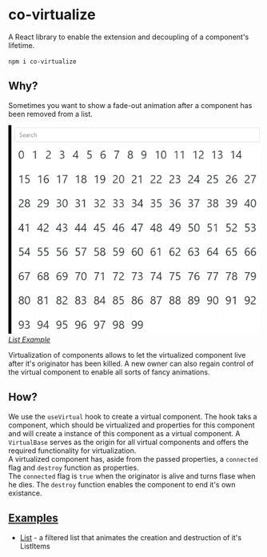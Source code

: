 # co-virtualize

A React library to enable the extension and decoupling of a component's lifetime.

`npm i co-virtualize`

## **Why?**
Sometimes you want to show a fade-out animation after a component has been removed from a list.

![](./images/list.gif)
*[List Example](https://cocoss-org.github.io/co-virtualize/list)*

Virtualization of components allows to let the virtualized component live after it's originator has been killed. A new owner can also regain control of the virtual component to enable all sorts of fancy animations.

## **How?**
We use the `useVirtual` hook to create a virtual component. The hook taks a component, which should be virtualized and properties for this component and will create a instance of this component as a virtual component. A `VirtualBase` serves as the origin for all virtual components and offers the required functionality for virtualization.  
A virtualized component has, aside from the passed properties, a `connected` flag and `destroy` function as properties.  
The `connected` flag is `true` when the originator is alive and turns flase when he dies. The `destroy` function enables the component to end it's own existance.

## [Examples](https://cocoss-org.github.io/co-virtualize/)

* [List](https://cocoss-org.github.io/co-virtualize/list) - a filtered list that animates the creation and destruction of it's ListItems